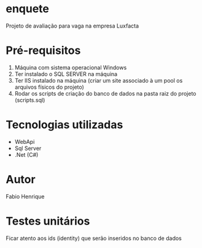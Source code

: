 # enquete
Projeto de avaliação para vaga na empresa Luxfacta

# Pré-requisitos

<ol>
<li>Máquina com sistema operacional Windows</li>
<li>Ter instalado o SQL SERVER na máquina</li>
<li>Ter IIS instalado na máquina (criar um site associado à um pool os arquivos físicos do projeto)</li>
<li>Rodar os scripts de criação do banco de dados na pasta raiz do projeto (scripts.sql)</li>
</ol>

# Tecnologias utilizadas

<ul>
  <li>WebApi</li>
  <li>Sql Server</li>
  <li>.Net (C#)</li>
</ul>

# Autor

Fabio Henrique

# Testes unitários

Ficar atento aos ids (identity) que serão inseridos no banco de dados
